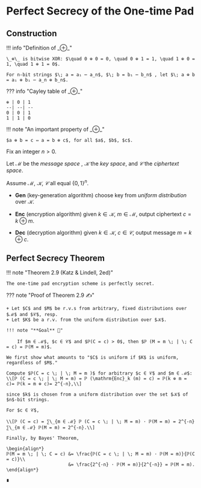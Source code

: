 # Perfect Secrecy of the One-time Pad

## Construction

!!! info "Definition of \_⊕\_" 

    \_⊕\_ is bitwise XOR: $\quad 0 ⊕ 0 = 0, \quad 0 ⊕ 1 = 1, \quad 1 ⊕ 0 = 1, \quad 1 ⊕ 1 = 0$.

    For n-bit strings $\; a = a₁ ⋯ a_n$, $\; b = b₁ ⋯ b_n$ , let $\; a ⊕ b = a₁ ⊕ b₁ ⋯ a_n ⊕ b_n$.

??? info "Cayley table of \_⊕\_"

    ⊕ | 0 | 1
    --| --| --
    0 | 0 | 1
    1 | 1 | 0


!!! note "An important property of \_⊕\_"

    $a ⊕ b = c ⇔ a = b ⊕ c$, for all $a$, $b$, $c$. 


Fix an integer $n > 0$. 

Let $ℳ$ be the *message space* , $𝒦$ the *key space*, and $𝒞$ the *ciphertext space*.

Assume $ℳ$, $𝒦$, $𝒞$ all equal $\{0, 1\}^n$.

+  **Gen** (key-generation algorithm) choose key from *uniform distribution* over $𝒦$.

+  **Enc** (encryption algorithm) given $k ∈ 𝒦$, $m ∈ ℳ$,  output ciphertext $c = k ⊕ m$.

+  **Dec** (decryption algorithm) given $k ∈ 𝒦$, $c ∈ 𝒞$, output message $m = k ⊕ c$.

## Perfect Secrecy Theorem

!!! note "Theorem 2.9 (Katz & Lindell, 2ed)"

    The one-time pad encryption scheme is perfectly secret.

??? note "Proof of Theorem 2.9 ✍️"

    + Let $C$ and $M$ be r.v.s from arbitrary, fixed distributions over $ℳ$ and $𝒞$, resp.
    + Let $K$ be a r.v. from the uniform distribution over $𝒦$.

    !!! note "**Goal** 🥅"

        If $m ∈ ℳ$, $c ∈ 𝒞$ and $ℙ(C = c) > 0$, then $ℙ (M = m \; | \; C = c) = ℙ(M = m)$.

    We first show what amounts to "$C$ is uniform if $K$ is uniform, regardless of $M$."
    
    Compute $ℙ(C = c \; | \; M = m )$ for arbitrary $c ∈ 𝒞$ and $m ∈ ℳ$:
    \\[ℙ (C = c \; | \; M = m) = ℙ (\mathrm{Enc}_k (m) = c) = ℙ(k ⊕ m = c)= ℙ(k = m ⊕ c)= 2^{-n},\\]

    since $k$ is chosen from a uniform distribution over the set $𝒦$ of $n$-bit strings.

    For $c ∈ 𝒞$,

    \\[ℙ (C = c) = ∑\_{m ∈ ℳ} ℙ (C = c \; | \; M = m) · ℙ(M = m) = 2^{-n} ∑\_{m ∈ ℳ} ℙ(M = m) = 2^{-n}.\\] 

    Finally, by Bayes' Theorem,

    \begin{align*}
    ℙ(M = m \; | \; C = c) &= \frac{ℙ(C = c \; | \; M = m) · ℙ(M = m)}{ℙ(C = c)}\\
                           &= \frac{2^{-n} · ℙ(M = m)}{2^{-n}} = ℙ(M = m).
    \end{align*}

    ∎



